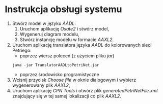 # Instrukcja obsługi systemu
1. Stwórz model w języku *AADL*:
   1. Uruchom aplikację *Osate2* i stwórz model,
   2. Wygeneruj diagram modelu,
   3. Stwórz instancję modelu w formacie *AAXL2*.
2. Uruchom aplikację translatora języka *AADL* do kolorowanych sieci Petriego:
   - poprzez wiersz poleceń (z użyciem pliku *jar*)
   ```
   java -jar TranslatorAADLtoPetriNet.jar
   ```
   - poprzez środowisko programistyczne
3. Wcisnij przycisk *Choose file* w oknie dialogowym i wybierz wygenerowany plik *AAXL2*,
4. Uruchom aplikację *CPN Tools* i otwórz plik *generatedPetriNetFile.xml* znajdujący się
   w tej samej lokalizacji co plik *AAXL2*.
